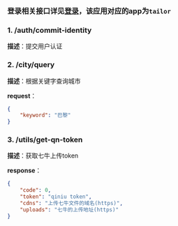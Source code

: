 ### 登录相关接口详见[登录](https://zouke-api.github.io/hotel/http/login.html)，该应用对应的app为`tailor`

### 1. /auth/commit-identity

**描述**：提交用户认证

### 2. /city/query

**描述**：根据关键字查询城市

**request**：

``` json
{
    "keyword": "巴黎"
}
```

### 3. /utils/get-qn-token

**描述**：获取七牛上传token

**response**：

``` json
{
    "code": 0,
    "token": "qiniu token",
    "cdns": "上传七牛文件的域名(https)",
    "uploads": "七牛的上传地址(https)"
}
```